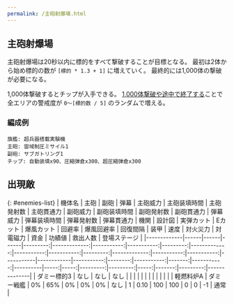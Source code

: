 ```yaml
---
permalink: /主砲射爆場.html
---
```

## 主砲射爆場

主砲射爆場は20秒以内に標的をすべて撃破することが目標となる。
最初は2体から始め標的の数が `[標的 * 1.3 + 1]` に増えていく。
最終的には1,000体の撃破が必要になる。

1,000体撃破するとチップが入手できる。
[1,000体撃破や途中で終了する](バグ.md#弾幕射爆場バグ)ことで全エリアの警戒度が `0～[標的数 / 5]` のランダムで増える。

### 編成例

```
旗艦: 超兵器搭載実験機
主砲: 宙域制圧ミサイル1
副砲: サブガトリング1
チップ: 自動装填x90、圧縮弾倉x300、超圧縮弾倉x300
```

## 出現敵

{: #enemies-list}
| 機体名      | 主砲 | 副砲 | 弾幕 | 主砲威力 | 主砲装填時間 | 主砲発射数 | 主砲貫通力 | 副砲威力 | 副砲装填時間 | 副砲発射数 | 副砲貫通力 | 弾幕威力 | 弾幕装填時間 | 弾幕発射数 | 弾幕貫通力 | 機関      | 設計図     | 実弾カット | Eカット | 爆風カット | 回避率 | 爆風回避率 | 回復間隔 | 装甲 | 速度 | 対火災力 | 対電磁力 | 資金 | 功績値 | 救出人数 | 登場ステージ |
|-------------|------|------|------|---------:|-------------:|-----------:|-----------:|---------:|-------------:|-----------:|-----------:|---------:|-------------:|-----------:|-----------:|-----------|------------|-----------:|--------:|-----------:|-------:|-----------:|----------|-----:|-----:|---------:|---------:|-----:|-------:|---------:|--------------|
| ダミー標的3 | なし | なし | なし |          |              |            |            |          |              |            |            |          |              |            |            | 軽燃料炉A | ダミー戦艦 |         0% |     65% |         0% |     0% |         0% | なし     |    1 | 0.10 |      100 |      100 |    0 |      0 |       -1 | 通常         |
